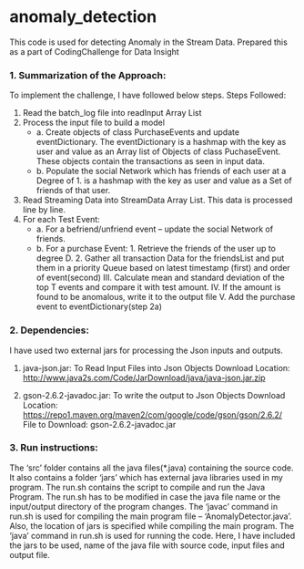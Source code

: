# anomaly_detection
This code is used for detecting Anomaly in the Stream Data. Prepared this as a part of CodingChallenge for Data Insight

### 1.	Summarization of the Approach: ###
   To implement the challenge, I have followed below steps.
   Steps Followed:
   1. Read the batch_log file into readInput Array List
   2. Process the input file to build a model
      * a. Create objects of class PurchaseEvents and update eventDictionary. The eventDictionary is a hashmap with the key              as user and value as an Array list of Objects of class PuchaseEvent. These objects contain the transactions as                seen in input data.
      * b. Populate the social Network which has friends of each user at a Degree of 1. is a hashmap with the key as user                and value as a Set of friends of that user.
   3. Read Streaming Data into StreamData Array List. This data is processed line by line.
   4. For each Test Event:
      - a. For a befriend/unfriend event – update the social Network of friends.
      - b.	For a purchase Event:
            1. Retrieve the friends of the user up to degree D.
            2. Gather all transaction Data for the friendsList and put them in a priority Queue based on latest timestamp                     (first) and order of event(second)
         III. Calculate mean and standard deviation of the top T events and compare it with test amount.
         IV.  If the amount is found to be anomalous, write it to the output file
         V.	  Add the purchase event to eventDictionary(step 2a)


### 2.	Dependencies: ###
   I have used two external jars for processing the Json inputs and outputs.
    
   1. java-json.jar: To Read Input Files into Json Objects
      Download Location: http://www.java2s.com/Code/JarDownload/java/java-json.jar.zip
              
   2. gson-2.6.2-javadoc.jar: To write the output to Json Objects
      Download Location: https://repo1.maven.org/maven2/com/google/code/gson/gson/2.6.2/
      File to Download: gson-2.6.2-javadoc.jar


### 3.	Run instructions: ###

   The ‘src’ folder contains all the java files(*.java) containing the source code. It also contains a folder ‘jars’ which        has external java libraries used in my program. 
   The run.sh contains the script to compile and run the Java Program. The run.sh has to be modified in    case the java file    name or the input/output directory of the program changes. 
   The ‘javac’ command in run.sh is used for compiling the main program file – ‘AnomalyDetector.java’. Also, the location of      jars is specified while compiling the main program.
   The ‘java’ command in run.sh is used for running the code. Here, I have included the jars to be used, name of the java        file with source code, input files and output file.
